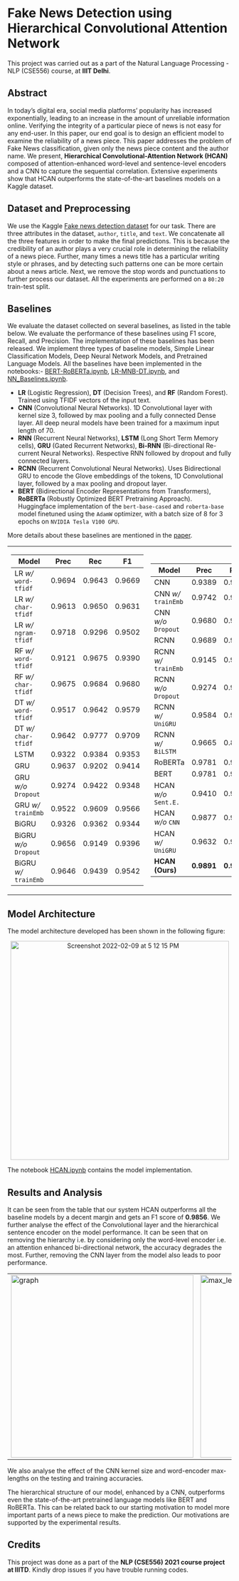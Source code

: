 # Fake News Detection using Hierarchical Convolutional Attention Network

This project was carried out as a part of the Natural Language Processing - NLP (CSE556) course, at **IIIT Delhi**. 

## Abstract
In today’s digital era, social media platforms’ popularity has increased exponentially, leading to an increase in the amount of unreliable information online. Verifying the integrity of a particular piece of news is not easy for any end-user. In this paper, our end goal is to design an efficient model to examine the reliability of a news piece. This paper addresses the problem of Fake News classification, given only the news piece content and the author name. We present, **Hierarchical Convolutional-Attention Network (HCAN)** composed of attention-enhanced word-level and sentence-level encoders and a CNN to capture the sequential correlation. Extensive experiments show that HCAN outperforms the state-of-the-art baselines models on a Kaggle dataset. 


## Dataset and Preprocessing
We use the Kaggle [Fake news detection dataset](https://www.kaggle.com/c/fake-news/data) for our task. There are three attributes in the dataset, `author`, `title`, and `text`. We concatenate all the three features in order to make the final predictions. This is because the credibility of an author plays a very crucial role in determining the reliability of a news piece. Further, many times a news title has a particular writing style or phrases, and by detecting such patterns one can be more certain about a news article. Next, we remove the stop words and punctuations to further process our dataset. All the experiments are performed on a `80:20` train-test split.


## Baselines
We evaluate the dataset collected on several baselines, as listed in the table below. We evaluate the performance of these baselines using F1 score, Recall, and Precision. The implementation of these baselines has been released. We implement three types of baseline models, Simple Linear Classification Models, Deep Neural Network Models, and Pretrained Language Models. All the baselines have been implemented in the notebooks:- [BERT-RoBERTa.ipynb](BERT-RoBERTa.ipynb), [LR-MNB-DT.ipynb](LR-MNB-DT.ipynb), and [NN_Baselines.ipynb](NN_Baselines.ipynb).


- **LR** (Logistic Regression), **DT** (Decision Trees), and **RF** (Random Forest). Trained using TFIDF vectors of the input text. 
- **CNN** (Convolutional Neural Networks). 1D Convolutional layer with kernel size 3, followed by max pooling and a fully connected Dense layer. All deep neural models have been trained for a maximum input length of 70.
- **RNN** (Recurrent Neural Networks), **LSTM** (Long Short Term Memory cells), **GRU** (Gated Recurrent Networks), **Bi-RNN** (Bi-directional Re-current Neural Networks). Respective RNN followed by dropout and fully connected layers.
- **RCNN** (Recurrent Convolutional Neural Networks). Uses Bidirectional GRU to encode the Glove embeddings of the tokens, 1D Convolutional layer, followed by a max pooling and dropout layer. 
- **BERT** (Bidirectional Encoder Representations from Transformers), **RoBERTa** (Robustly Optimized BERT Pretraining Approach). Huggingface implementation of the `bert-base-cased` and `roberta-base` model finetuned using the `AdamW` optimizer, with a batch size of 8 for 3 epochs on `NVIDIA Tesla V100 GPU`.

More details about these baselines are mentioned in the [paper](NLP_Project.pdf).
<center>
 <table align="center">
<tr><td>

| **Model**             |  **Prec**   |  **Rec**    |   **F1**   | 
| --------------------- |------------ |------------ |------------| 
| LR *w/* `word-tfidf `   |   0.9694    |   0.9643    |   0.9669   | 
| LR *w/* `char-tfidf `   |   0.9613    |   0.9650    |   0.9631   | 
| LR *w/* `ngram-tfidf`   |   0.9718    |   0.9296    |   0.9502   | 
| RF *w/* `word-tfidf `   |   0.9121    |   0.9675    |   0.9390   | 
| RF *w/* `char-tfidf `   |   0.9675    |   0.9684    |   0.9680   | 
| DT *w/* `word-tfidf `   |   0.9517    |   0.9642    |   0.9579   | 
| DT *w/* `char-tfidf `   |   0.9642    |   0.9777    |   0.9709   | 
| LSTM                  |   0.9322    |   0.9384    |   0.9353   | 
| GRU                   |   0.9637    |   0.9202    |   0.9414   | 
| GRU *w/o* `Dropout`    |   0.9274    |   0.9422    |   0.9348   | 
| GRU *w/* `trainEmb`     |   0.9522    |   0.9609    |   0.9566   | 
| BiGRU                 |   0.9326    |   0.9362    |   0.9344   | 
| BiGRU *w/o* `Dropout`   |   0.9656    |   0.9149    |   0.9396   | 
| BiGRU *w/* `trainEmb`   |   0.9646    |   0.9439    |   0.9542   | 

</td><td>

| **Model**             |  **Prec**   |  **Rec**    |   **F1**   |
| --------------------- |------------ |------------ |------------|
| CNN                   |   0.9389    |   0.9221    |   0.9304   |
| CNN *w/* `trainEmb`     |   0.9742    |   0.9222    |   0.9475   |
| CNN *w/o* `Dropout`     |   0.9680    |   0.9358    |   0.9516   |
| RCNN                  |   0.9689    |   0.9018    |   0.9341   |
| RCNN *w/* `trainEmb`    |   0.9145    |   0.9642    |   0.9387   |
| RCNN *w/o* `Dropout`    |   0.9274    |   0.9400    |   0.9336   |
| RCNN *w/* `UniGRU`      |   0.9584    |   0.9317    |   0.9449   |
| RCNN *w/* `BiLSTM`      |   0.9665    |   0.8964    |   0.9301   |
| RoBERTa               |   0.9781    |   0.9753    |   0.9789   |
| BERT                  |   0.9781    |   0.9772    |   0.9802   |
| HCAN *w/o* `Sent.E.`    |   0.9410    |   0.9335    |   0.9373   |
| HCAN *w/o* `CNN`        |   0.9877    |   0.9605    |   0.9739   |
| HCAN *w/* `UniGRU`      |   0.9632    |   0.9869    |   0.9749   |
| **HCAN (Ours)**       | **0.9891**  | **0.9835**  | **0.9863** |
</td></tr> </table>
</center>
 
 
## Model Architecture

The model architecture developed has been shown in the following figure:

<p align="center">
  <img align = "center" width="491" alt="Screenshot 2022-02-09 at 5 12 15 PM" src="https://user-images.githubusercontent.com/64140048/153193237-e06228d3-6507-4217-86d5-506a50078f7d.png">
</p>

The notebook [HCAN.ipynb](HCAN.ipynb) contains the model implementation. 



## Results and Analysis

It can be seen from the table that our system HCAN outperforms all the
baseline models by a decent margin and gets an F1 score of **0.9856**.
We further analyse the effect of the Convolutional layer and the
hierarchical sentence encoder on the model performance. It can be seen
that on removing the hierarchy i.e. by considering only the word-level
encoder i.e. an attention enhanced bi-directional network, the accuracy
degrades the most. Further, removing the CNN layer from the model also
leads to poor performance. 


<center>
<table align="center">
<tr><td>
<img width="410" alt="graph" src="https://user-images.githubusercontent.com/64140048/153190777-b494d7cc-90ef-491c-9fc3-9b6156a67046.png"> 
</td><td>
<img width="410" alt="max_len_graph" src="https://user-images.githubusercontent.com/64140048/153190790-7ab06e0f-6097-42f2-87fe-6df142f1e25f.png">
</td></tr> </table>
</center>

We also analyse the effect of the CNN kernel size and word-encoder max-lengths on the testing and training accuracies.
  
The hierarchical structure of our model, enhanced by a CNN, outperforms
even the state-of-the-art pretrained language models like BERT and
RoBERTa. This can be related back to our starting motivation to model
more important parts of a news piece to make the prediction. Our
motivations are supported by the experimental results.

## Credits
This project was done as a part of the **NLP (CSE556) 2021 course project at IIITD**. Kindly drop issues if you have trouble running codes. 
